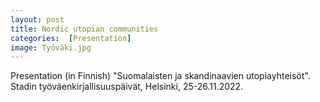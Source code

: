 ```yaml
---
layout: post
title: Nordic utopian communities 
categories:  [Presentation]
image: Työväki.jpg
---
```

Presentation (in Finnish) "Suomalaisten ja skandinaavien utopiayhteisöt". Stadin työväenkirjallisuuspäivät, Helsinki, 25-26.11.2022. 
